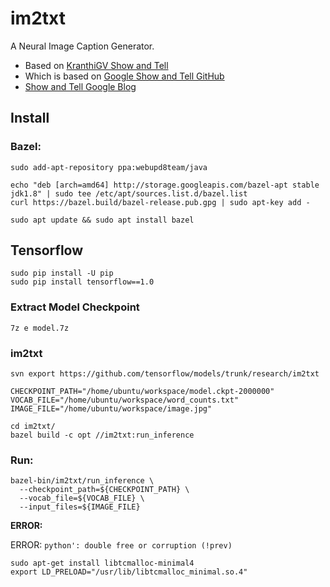 # im2txt
A Neural Image Caption Generator.    

* Based on [KranthiGV Show and Tell](https://github.com/KranthiGV/Pretrained-Show-and-Tell-model)     
* Which is based on [Google Show and Tell GitHub](https://github.com/tensorflow/models/tree/master/research/im2txt)  
* [Show and Tell Google Blog](https://research.googleblog.com/2016/09/show-and-tell-image-captioning-open.html)

## Install

### Bazel:

    sudo add-apt-repository ppa:webupd8team/java
    
    echo "deb [arch=amd64] http://storage.googleapis.com/bazel-apt stable jdk1.8" | sudo tee /etc/apt/sources.list.d/bazel.list
    curl https://bazel.build/bazel-release.pub.gpg | sudo apt-key add -
    
    sudo apt update && sudo apt install bazel
    
## Tensorflow
    
    sudo pip install -U pip
    sudo pip install tensorflow==1.0

### Extract Model Checkpoint

    7z e model.7z

### im2txt

    svn export https://github.com/tensorflow/models/trunk/research/im2txt
    
    CHECKPOINT_PATH="/home/ubuntu/workspace/model.ckpt-2000000"
    VOCAB_FILE="/home/ubuntu/workspace/word_counts.txt"
    IMAGE_FILE="/home/ubuntu/workspace/image.jpg"
    
    cd im2txt/
    bazel build -c opt //im2txt:run_inference
    
### Run:

    bazel-bin/im2txt/run_inference \
      --checkpoint_path=${CHECKPOINT_PATH} \
      --vocab_file=${VOCAB_FILE} \
      --input_files=${IMAGE_FILE}
      
**ERROR:**

ERROR: `python': double free or corruption (!prev)`
    
    sudo apt-get install libtcmalloc-minimal4
    export LD_PRELOAD="/usr/lib/libtcmalloc_minimal.so.4"